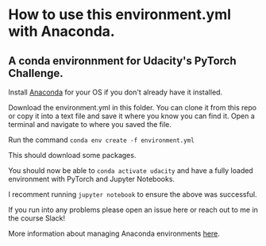 # How to use this environment.yml with Anaconda.
## A conda environnment for Udacity's PyTorch Challenge.

Install [Anaconda](https://www.anaconda.com/download/) for your OS if you don't already have it installed.

Download the environment.yml in this folder. You can clone it from this repo or copy it into a text file and save it where you know you can find it.
Open a terminal and navigate to where you saved the file.

Run the command `conda env create -f environment.yml`

This should download some packages. 

You should now be able to `conda activate udacity` and have a fully loaded environment with PyTorch and Jupyter Notebooks.

I recomment running `jupyter notebook` to ensure the above was successful.

If you run into any problems please open an issue here or reach out to me in the course Slack!

More information about managing Anaconda environments [here](https://conda.io/docs/user-guide/tasks/manage-environments.html?highlight=environment%20yml#).
